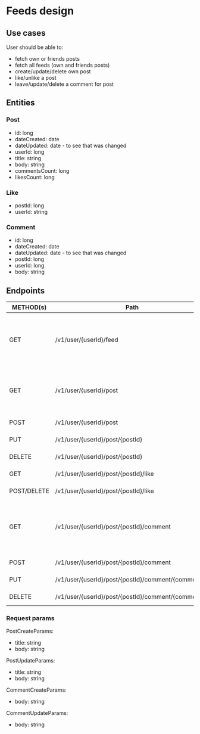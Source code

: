 # Feeds design

## Use cases
User should be able to:
 - fetch own or friends posts
 - fetch all feeds (own and friends posts)
 - create/update/delete own post
 - like/unlike a post 
 - leave/update/delete a comment for post
 
## Entities

### Post
   - id: long
   - dateCreated: date
   - dateUpdated: date - to see that was changed
   - userId: long
   - title: string
   - body: string
   - commentsCount: long
   - likesCount: long

### Like
   - postId: long
   - userId: string
    
### Comment
   - id: long
   - dateCreated: date
   - dateUpdated: date - to see that was changed 
   - postId: long
   - userId: long
   - body: string

## Endpoints

| METHOD(s) | Path | Request Body | Notes |
|--------|------|-------------|-------|
|GET| /v1/user/{userId}/feed | - | get own and friends posts. Sorted by dateCreated desc. Paginated |
|GET| /v1/user/{userId}/post | - | get all posts per user. Sorted by dateCreated desc. Paginated |
|POST| /v1/user/{userId}/post | PostCreateParams | create new posts|
|PUT| /v1/user/{userId}/post/{postId} | PostUpdateParams | update a post|
|DELETE| /v1/user/{userId}/post/{postId} | - | delete a post|
|GET| /v1/user/{userId}/post/{postId}/like | - | get likes for post|
|POST/DELETE| /v1/user/{userId}/post/{postId}/like | - | like/unlike post|
|GET| /v1/user/{userId}/post/{postId}/comment | - | get comments for post. Sorted by dateCreated desc. Paginated |
|POST| /v1/user/{userId}/post/{postId}/comment | CommentCreateParams | leave a comment|
|PUT| /v1/user/{userId}/post/{postId}/comment/{commentId} | CommentUpdateParams | update a comment|
|DELETE| /v1/user/{userId}/post/{postId}/comment/{commentId} | - | delete a comment|

### Request params
PostCreateParams:
 - title: string
 - body: string

PostUpdateParams:
 - title: string
 - body: string

CommentCreateParams:
 - body: string
 
CommentUpdateParams:
 - body: string
